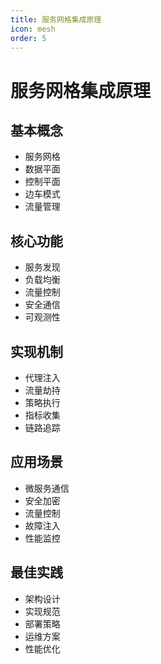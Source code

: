 ```yaml
---
title: 服务网格集成原理
icon: mesh
order: 5
---
```


# 服务网格集成原理

## 基本概念
- 服务网格
- 数据平面
- 控制平面
- 边车模式
- 流量管理

## 核心功能
- 服务发现
- 负载均衡
- 流量控制
- 安全通信
- 可观测性

## 实现机制
- 代理注入
- 流量劫持
- 策略执行
- 指标收集
- 链路追踪

## 应用场景
- 微服务通信
- 安全加密
- 流量控制
- 故障注入
- 性能监控

## 最佳实践
- 架构设计
- 实现规范
- 部署策略
- 运维方案
- 性能优化

